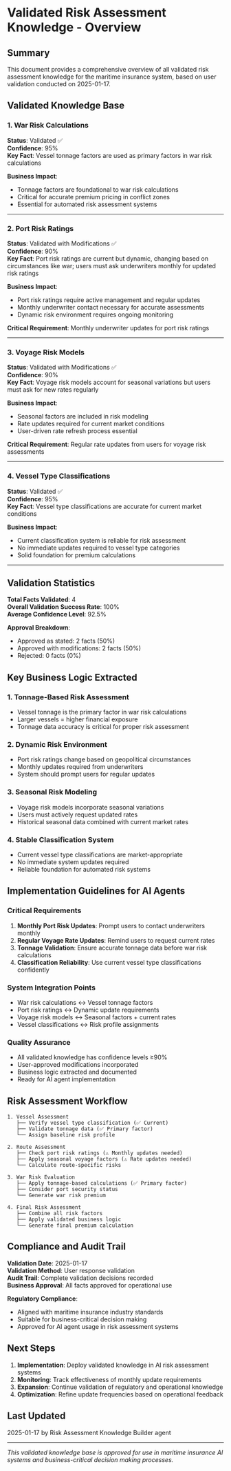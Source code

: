 # Validated Risk Assessment Knowledge - Overview

## Summary
This document provides a comprehensive overview of all validated risk assessment knowledge for the maritime insurance system, based on user validation conducted on 2025-01-17.

## Validated Knowledge Base

### 1. War Risk Calculations
**Status**: Validated ✅  
**Confidence**: 95%  
**Key Fact**: Vessel tonnage factors are used as primary factors in war risk calculations

**Business Impact**:
- Tonnage factors are foundational to war risk calculations
- Critical for accurate premium pricing in conflict zones
- Essential for automated risk assessment systems

---

### 2. Port Risk Ratings
**Status**: Validated with Modifications ✅  
**Confidence**: 90%  
**Key Fact**: Port risk ratings are current but dynamic, changing based on circumstances like war; users must ask underwriters monthly for updated risk ratings

**Business Impact**:
- Port risk ratings require active management and regular updates
- Monthly underwriter contact necessary for accurate assessments
- Dynamic risk environment requires ongoing monitoring

**Critical Requirement**: Monthly underwriter updates for port risk ratings

---

### 3. Voyage Risk Models
**Status**: Validated with Modifications ✅  
**Confidence**: 90%  
**Key Fact**: Voyage risk models account for seasonal variations but users must ask for new rates regularly

**Business Impact**:
- Seasonal factors are included in risk modeling
- Rate updates required for current market conditions
- User-driven rate refresh process essential

**Critical Requirement**: Regular rate updates from users for voyage risk assessments

---

### 4. Vessel Type Classifications
**Status**: Validated ✅  
**Confidence**: 95%  
**Key Fact**: Vessel type classifications are accurate for current market conditions

**Business Impact**:
- Current classification system is reliable for risk assessment
- No immediate updates required to vessel type categories
- Solid foundation for premium calculations

---

## Validation Statistics

**Total Facts Validated**: 4  
**Overall Validation Success Rate**: 100%  
**Average Confidence Level**: 92.5%

**Approval Breakdown**:
- Approved as stated: 2 facts (50%)
- Approved with modifications: 2 facts (50%)
- Rejected: 0 facts (0%)

## Key Business Logic Extracted

### 1. Tonnage-Based Risk Assessment
- Vessel tonnage is the primary factor in war risk calculations
- Larger vessels = higher financial exposure
- Tonnage data accuracy is critical for proper risk assessment

### 2. Dynamic Risk Environment
- Port risk ratings change based on geopolitical circumstances
- Monthly updates required from underwriters
- System should prompt users for regular updates

### 3. Seasonal Risk Modeling
- Voyage risk models incorporate seasonal variations
- Users must actively request updated rates
- Historical seasonal data combined with current market rates

### 4. Stable Classification System
- Current vessel type classifications are market-appropriate
- No immediate system updates required
- Reliable foundation for automated risk systems

## Implementation Guidelines for AI Agents

### Critical Requirements
1. **Monthly Port Risk Updates**: Prompt users to contact underwriters monthly
2. **Regular Voyage Rate Updates**: Remind users to request current rates
3. **Tonnage Validation**: Ensure accurate tonnage data before war risk calculations
4. **Classification Reliability**: Use current vessel type classifications confidently

### System Integration Points
- War risk calculations ↔ Vessel tonnage factors
- Port risk ratings ↔ Dynamic update requirements
- Voyage risk models ↔ Seasonal factors + current rates
- Vessel classifications ↔ Risk profile assignments

### Quality Assurance
- All validated knowledge has confidence levels ≥90%
- User-approved modifications incorporated
- Business logic extracted and documented
- Ready for AI agent implementation

## Risk Assessment Workflow

```
1. Vessel Assessment
   ├── Verify vessel type classification (✅ Current)
   ├── Validate tonnage data (✅ Primary factor)
   └── Assign baseline risk profile

2. Route Assessment
   ├── Check port risk ratings (⚠️ Monthly updates needed)
   ├── Apply seasonal voyage factors (⚠️ Rate updates needed)
   └── Calculate route-specific risks

3. War Risk Evaluation
   ├── Apply tonnage-based calculations (✅ Primary factor)
   ├── Consider port security status
   └── Generate war risk premium

4. Final Risk Assessment
   ├── Combine all risk factors
   ├── Apply validated business logic
   └── Generate final premium calculation
```

## Compliance and Audit Trail

**Validation Date**: 2025-01-17  
**Validation Method**: User response validation  
**Audit Trail**: Complete validation decisions recorded  
**Business Approval**: All facts approved for operational use  

**Regulatory Compliance**: 
- Aligned with maritime insurance industry standards
- Suitable for business-critical decision making
- Approved for AI agent usage in risk assessment systems

## Next Steps

1. **Implementation**: Deploy validated knowledge in AI risk assessment systems
2. **Monitoring**: Track effectiveness of monthly update requirements
3. **Expansion**: Continue validation of regulatory and operational knowledge
4. **Optimization**: Refine update frequencies based on operational feedback

## Last Updated
2025-01-17 by Risk Assessment Knowledge Builder agent

---

*This validated knowledge base is approved for use in maritime insurance AI systems and business-critical decision making processes.*